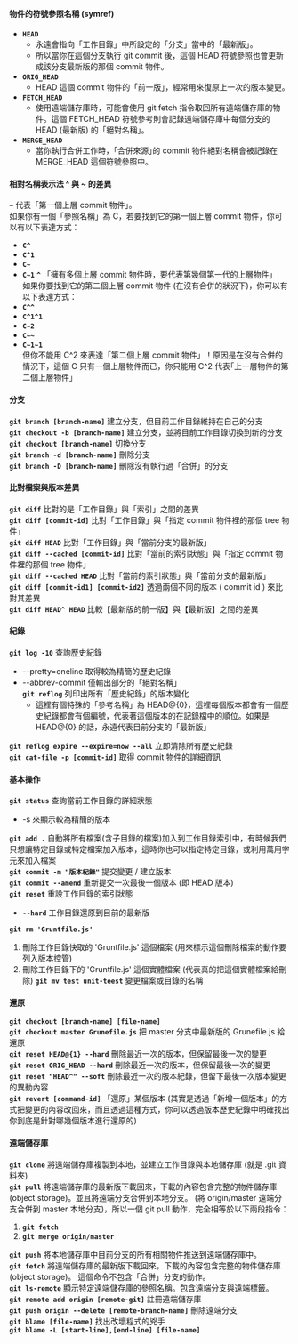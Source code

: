 #### 物件的符號參照名稱 (symref)
* **`HEAD`**
  * 永遠會指向「工作目錄」中所設定的「分支」當中的「最新版」。
  * 所以當你在這個分支執行 git commit 後，這個 HEAD 符號參照也會更新成該分支最新版的那個 commit 物件。
* **`ORIG_HEAD`**
  * HEAD 這個 commit 物件的「前一版」，經常用來復原上一次的版本變更。
* **`FETCH_HEAD`**
  * 使用遠端儲存庫時，可能會使用 git fetch 指令取回所有遠端儲存庫的物件。這個 FETCH_HEAD 符號參考則會記錄遠端儲存庫中每個分支的 HEAD (最新版) 的「絕對名稱」。
* **`MERGE_HEAD`**
  * 當你執行合併工作時，「合併來源｣的 commit 物件絕對名稱會被記錄在 MERGE_HEAD 這個符號參照中。
#### 相對名稱表示法 ^ 與 ~ 的差異
**`~`** 代表「第一個上層 commit 物件」。<br />
如果你有一個「參照名稱」為 C，若要找到它的第一個上層 commit 物件，你可以有以下表達方式：<br />
* **`C^`**
* **`C^1`**
* **`C~`**
* **`C~1`**
**`^`** 「擁有多個上層 commit 物件時，要代表第幾個第一代的上層物件」<br />
如果你要找到它的第二個上層 commit 物件 (在沒有合併的狀況下)，你可以有以下表達方式：<br />
* **`C^^`**
* **`C^1^1`**
* **`C~2`**
* **`C~~`**
* **`C~1~1`**<br />
但你不能用 C^2 來表達「第二個上層 commit 物件」！原因是在沒有合併的情況下，這個 C 只有一個上層物件而已，你只能用 C^2 代表｢上一層物件的第二個上層物件」
#### 分支
**`git branch [branch-name]`** 建立分支，但目前工作目錄維持在自己的分支<br />
**`git checkout -b [branch-name]`** 建立分支，並將目前工作目錄切換到新的分支<br />
**`git checkout [branch-name]`** 切換分支<br />
**`git branch -d [branch-name]`** 刪除分支<br />
**`git branch -D [branch-name]`** 刪除沒有執行過「合併」的分支<br />
#### 比對檔案與版本差異
**`git diff`** 比對的是「工作目錄」與「索引」之間的差異<br />
**`git diff [commit-id]`** 比對「工作目錄」與「指定 commit 物件裡的那個 tree 物件」<br />
**`git diff HEAD`** 比對「工作目錄」與「當前分支的最新版」<br />
**`git diff --cached [commit-id]`** 比對「當前的索引狀態」與「指定 commit 物件裡的那個 tree 物件」<br />
**`git diff --cached HEAD`** 比對「當前的索引狀態」與「當前分支的最新版」<br />
**`git diff [commit-id1] [commit-id2]`** 透過兩個不同的版本 ( commit id ) 來比對其差異 <br />
**`git diff HEAD^ HEAD`** 比較【最新版的前一版】與【最新版】之間的差異
#### 紀錄
**`git log -10`** 查詢歷史紀錄
* --pretty=oneline 取得較為精簡的歷史紀錄
* --abbrev-commit 僅輸出部分的「絕對名稱」<br />
**`git reflog`** 列印出所有「歷史紀錄」的版本變化<br />
  * 這裡有個特殊的「參考名稱」為 HEAD@{0}，這裡每個版本都會有一個歷史紀錄都會有個編號，代表著這個版本的在記錄檔中的順位。如果是 HEAD@{0} 的話，永遠代表目前分支的「最新版」<br />
  
**`git reflog expire --expire=now --all`** 立即清除所有歷史紀錄<br />
**`git cat-file -p [commit-id]`** 取得 commit 物件的詳細資訊
#### 基本操作
**`git status`** 查詢當前工作目錄的詳細狀態<br />
  * -s 來顯示較為精簡的版本<br />
  
**`git add .`** 自動將所有檔案(含子目錄的檔案)加入到工作目錄索引中，有時候我們只想讓特定目錄或特定檔案加入版本，這時你也可以指定特定目錄，或利用萬用字元來加入檔案<br />
**`git commit -m "版本紀錄"`** 提交變更 / 建立版本 <br />
**`git commit --amend`** 重新提交一次最後一個版本 (即 HEAD 版本)<br />
**`git reset`** 重設工作目錄的索引狀態<br />
  * **`--hard`** 工作目錄還原到目前的最新版<br />
  
**`git rm 'Gruntfile.js'`**<br />
  1. 刪除工作目錄快取的 'Gruntfile.js' 這個檔案 (用來標示這個刪除檔案的動作要列入版本控管)
  2. 刪除工作目錄下的 'Gruntfile.js' 這個實體檔案 (代表真的把這個實體檔案給刪除)
**`git mv test unit-teest`** 變更檔案或目錄的名稱<br />
#### 還原
**`git checkout [branch-name] [file-name]`**<br />
**`git checkout master Grunefile.js`** 把 master 分支中最新版的 Grunefile.js 給還原<br />
**`git reset HEAD@{1} --hard`** 刪除最近一次的版本，但保留最後一次的變更<br />
**`git reset ORIG_HEAD --hard`** 刪除最近一次的版本，但保留最後一次的變更<br />
**`git reset "HEAD^" --soft`** 刪除最近一次的版本紀錄，但留下最後一次版本變更的異動內容<br />
**`git revert [command-id]`** 「還原」某個版本 (其實是透過「新增一個版本」的方式把變更的內容改回來，而且透過這種方式，你可以透過版本歷史紀錄中明確找出你到底是針對哪幾個版本進行還原的)
#### 遠端儲存庫
**`git clone`** 將遠端儲存庫複製到本地，並建立工作目錄與本地儲存庫 (就是 .git 資料夾)<br />
**`git pull`** 將遠端儲存庫的最新版下載回來，下載的內容包含完整的物件儲存庫(object storage)。並且將遠端分支合併到本地分支。 (將 origin/master 遠端分支合併到 master 本地分支)，所以一個 git pull 動作，完全相等於以下兩段指令：<br />
  1. **`git fetch`**
  2. **`git merge origin/master`**<br />
  
**`git push`** 將本地儲存庫中目前分支的所有相關物件推送到遠端儲存庫中。<br />
**`git fetch`** 將遠端儲存庫的最新版下載回來，下載的內容包含完整的物件儲存庫(object storage)。 這個命令不包含「合併」分支的動作。<br />
**`git ls-remote`** 顯示特定遠端儲存庫的參照名稱。包含遠端分支與遠端標籤。<br />
**`git remote add origin [remote-git]`** 註冊遠端儲存庫<br />
**`git push origin --delete [remote-branch-name]`** 刪除遠端分支<br />
**`git blame [file-name]`** 找出改壞程式的兇手<br />
  **`git blame -L [start-line],[end-line] [file-name]`**
